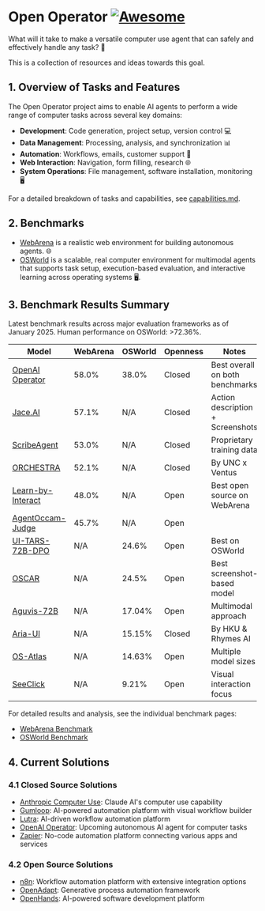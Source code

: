 # Open Operator [![Awesome](https://awesome.re/badge.svg)](https://awesome.re)

What will it take to make a versatile computer use agent that can safely and effectively handle any task? 🤖

This is a collection of resources and ideas towards this goal.

## 1. Overview of Tasks and Features

The Open Operator project aims to enable AI agents to perform a wide range of computer tasks across several key domains:

- **Development**: Code generation, project setup, version control 💻
- **Data Management**: Processing, analysis, and synchronization 📊
- **Automation**: Workflows, emails, customer support 🤖
- **Web Interaction**: Navigation, form filling, research 🌐
- **System Operations**: File management, software installation, monitoring 🖥️

For a detailed breakdown of tasks and capabilities, see [capabilities.md](capabilities.md).

## 2. Benchmarks

- [WebArena](benchmarks/webarena.md) is a realistic web environment for building autonomous agents. 🌐
- [OSWorld](benchmarks/osworld.md) is a scalable, real computer environment for multimodal agents that supports task setup, execution-based evaluation, and interactive learning across operating systems 🖥️.

## 3. Benchmark Results Summary

Latest benchmark results across major evaluation frameworks as of January 2025. Human performance on OSWorld: >72.36%.

| Model | WebArena | OSWorld | Openness | Notes |
|-------|----------|---------|----------|--------|
| [OpenAI Operator](closed/openai-operator.md) | 58.0% | 38.0% | Closed | Best overall on both benchmarks |
| [Jace.AI](closed/jace-ai.md) | 57.1% | N/A | Closed | Action description + Screenshots |
| [ScribeAgent](closed/scribeagent.md) | 53.0% | N/A | Closed | Proprietary training data |
| [ORCHESTRA](closed/orchestra.md) | 52.1% | N/A | Closed | By UNC x Ventus |
| [Learn-by-Interact](open/learn-by-interact.md) | 48.0% | N/A | Open | Best open source on WebArena |
| [AgentOccam-Judge](open/agentoccam-judge.md) | 45.7% | N/A | Open | |
| [UI-TARS-72B-DPO](open/ui-tars.md) | N/A | 24.6% | Open | Best on OSWorld |
| [OSCAR](open/oscar.md) | N/A | 24.5% | Open | Best screenshot-based model |
| [Aguvis-72B](open/aguvis.md) | N/A | 17.04% | Open | Multimodal approach |
| [Aria-UI](closed/aria-ui.md) | N/A | 15.15% | Closed | By HKU & Rhymes AI |
| [OS-Atlas](open/os-atlas.md) | N/A | 14.63% | Open | Multiple model sizes |
| [SeeClick](open/seeclick.md) | N/A | 9.21% | Open | Visual interaction focus |

For detailed results and analysis, see the individual benchmark pages:
- [WebArena Benchmark](benchmarks/webarena.md)
- [OSWorld Benchmark](benchmarks/osworld.md)

## 4. Current Solutions

### 4.1 Closed Source Solutions
* [Anthropic Computer Use](closed/anthropic-computer-use.md): Claude AI's computer use capability
* [Gumloop](closed/gumloop.md): AI-powered automation platform with visual workflow builder
* [Lutra](closed/lutra.md): AI-driven workflow automation platform
* [OpenAI Operator](closed/openai-operator.md): Upcoming autonomous AI agent for computer tasks
* [Zapier](closed/zapier.md): No-code automation platform connecting various apps and services

### 4.2 Open Source Solutions
* [n8n](open/n8n.md): Workflow automation platform with extensive integration options
* [OpenAdapt](open/openadapt.md): Generative process automation framework
* [OpenHands](open/openhands.md): AI-powered software development platform
